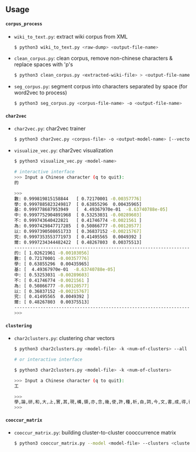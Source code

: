 ## Usage

#### `corpus_process`

- `wiki_to_text.py`: extract wiki corpus from XML
    ```bash
    $ python3 wiki_to_text.py <raw-dump> <output-file-name> 
    ```

- `clean_corpus.py`: clean corpus, remove non-chinese characters & replace spaces with 'p's 
    ```bash
    $ python3 clean_corpus.py <extracted-wiki-file> > <output-file-name> 
    ```

- `seg_corpus.py`: segment corpus into characters separated by space (for word2vec to process) 
    ```bash
    $ python3 seg_corpus.py <corpus-file-name> -o <output-file-name> 
    ```

#### `char2vec`   

- `char2vec.py`: char2vec trainer
    ```bash
    $ python3 char2vec.py <corpus-file> -o <output-model-name> [--vectordim <vector-dimension>]
    ```

- `visualize_vec.py`: char2vec visualization
    ```bash
    $ python3 visualize_vec.py <model-name>

    # interactive interface
    >>> Input a Chinese character (q to quit):
    的

    >>>
    數: 0.999819815158844   [ 0.72170001 -0.00357776]
    學: 0.9997885823249817  [ 0.63855296  0.00435965]
    基: 0.999778687953949   [  4.49367970e-01  -8.63740788e-05]
    中: 0.9997752904891968  [ 0.53253031 -0.00289603]
    不: 0.999743640422821   [ 0.41746774 -0.0021561 ]
    為: 0.9997429847717285  [ 0.50866777 -0.00120577]
    以: 0.9997390508651733  [ 0.36837152 -0.00215767]
    究: 0.9997353553771973  [ 0.41495565  0.0049392 ]
    爾: 0.9997234344482422  [ 0.48267803  0.00375513]
    -----------------------------------------------------------------------
    的: [ 1.02621961 -0.00103056]
    數: [ 0.72170001 -0.00357776]
    學: [ 0.63855296  0.00435965]
    基: [  4.49367970e-01  -8.63740788e-05]
    中: [ 0.53253031 -0.00289603]
    不: [ 0.41746774 -0.0021561 ]
    為: [ 0.50866777 -0.00120577]
    以: [ 0.36837152 -0.00215767]
    究: [ 0.41495565  0.0049392 ]
    爾: [ 0.48267803  0.00375513]
    -----------------------------------------------------------------------    
    >>> 
    ```

#### `clustering`

- `char2clusters.py`: clustering char vectors
    ```bash
    $ python3 char2clusters.py <model-file> -k <num-of-clusters> --all >> <output-file-name>

    # or interactive interface

    $ python3 char2clusters.py <model-file> -k <num-of-clusters>

    >>> Input a Chinese character (q to quit):
    工

    >>>
    學,論,研,和,大,上,實,其,現,構,領,亦,念,幾,使,許,種,析,自,詞,今,文,書,成,得,德,確,與,加,開,源,斯,系,美,臘,重,曼,通,全,抽,天,致,向,程,工,
    >>>
    ```

#### `cooccur_matrix`

- `cooccur_matrix.py`: building cluster-to-cluster cooccurrence matrix
    ```bash
    $ python3 cooccur_matrix.py --model <model-file> --clusters <cluster-file> --corpus <corpus-file> -o <output-file-name> 
    ``` 
